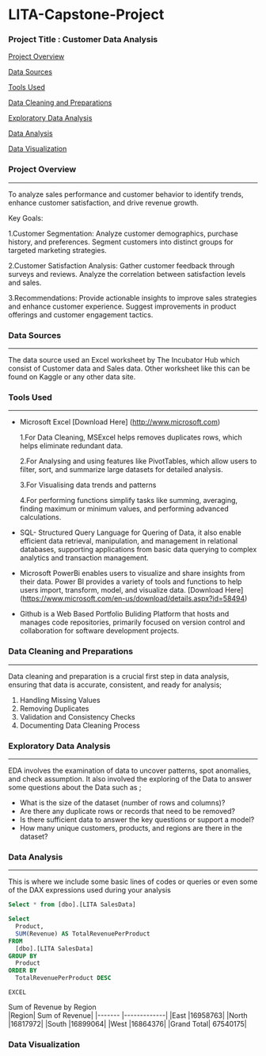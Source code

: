 # LITA-Capstone-Project

### Project Title : Customer Data Analysis
 [Project Overview](#project-overview)
 
 [Data Sources](#data-sources)
 
 [Tools Used](#tools-used)
  
 [Data Cleaning and Preparations](#data-cleaning-and-preparations)
   
 [Exploratory Data Analysis](#exploratory-data-analysis)
  
 [Data Analysis](#data-analysis)
   
 [Data Visualization](#data-visualization)

 ### Project Overview
---
To analyze sales performance and customer behavior to identify trends, enhance customer satisfaction, and drive revenue growth.

Key Goals:

1.Customer Segmentation:
Analyze customer demographics, purchase history, and preferences.
Segment customers into distinct groups for targeted marketing strategies.

2.Customer Satisfaction Analysis:
Gather customer feedback through surveys and reviews.
Analyze the correlation between satisfaction levels and sales.

3.Recommendations:
Provide actionable insights to improve sales strategies and enhance customer experience.
Suggest improvements in product offerings and customer engagement tactics.

### Data Sources
---
The data source used an Excel worksheet by The Incubator Hub which consist of Customer data and Sales data. Other worksheet like this can be found on Kaggle or any other data site.

### Tools Used
---
- Microsoft Excel [Download Here] (http://www.microsoft.com)
  
     1.For Data Cleaning, MSExcel helps removes duplicates rows, which helps eliminate redundant data.
 
     2.For Analysing and using features like PivotTables, which allow users to filter, sort, and summarize large datasets for detailed analysis.
 
     3.For Visualising data trends and patterns

     4.For performing functions simplify tasks like summing, averaging, finding maximum or minimum values, and performing advanced calculations.
 
- SQL- Structured Query Language for Quering of Data, it also enable efficient data retrieval, manipulation, and management in relational databases, supporting applications from basic 
  data querying to complex analytics and transaction management.
  
- Microsoft PowerBi enables users to visualize and share insights from their data. Power BI provides a variety of tools and functions to help users import, transform, model, and 
  visualize data. [Download Here] (https://www.microsoft.com/en-us/download/details.aspx?id=58494)
  
- Github is a Web Based Portfolio Buliding Platform that hosts and manages code repositories, primarily focused on version control and collaboration for software development projects.
  
### Data Cleaning and Preparations
---
Data cleaning and preparation is a crucial first step in data analysis, ensuring that data is accurate, consistent, and ready for analysis;
1. Handling Missing Values
2. Removing Duplicates
3. Validation and Consistency Checks
4. Documenting Data Cleaning Process

### Exploratory Data Analysis
---
EDA involves the examination of data to uncover patterns, spot anomalies, and check assumption. It also involved the exploring of the Data to answer some questions 
  about the Data such as ;
- What is the size of the dataset (number of rows and columns)?
- Are there any duplicate rows or records that need to be removed?
- Is there sufficient data to answer the key questions or support a model?
- How many unique customers, products, and regions are there in the dataset?

### Data Analysis
  ---
  This is where we include some basic lines of codes or queries or even some of the DAX expressions used during your analysis

  ```SQL
  Select * from [dbo].[LITA SalesData]

 Select 
	Product, 
	SUM(Revenue) AS TotalRevenuePerProduct
FROM 
	[dbo].[LITA SalesData]
GROUP BY 
	Product
ORDER BY 
	TotalRevenuePerProduct DESC
  ```
 	EXCEL	
Sum of Revenue by Region	
|Region| Sum of Revenue|
|------- |-------------|
|East	|16958763|
|North	|16817972|
|South	|16899064|
|West	|16864376|
|Grand Total|	67540175|

### Data Visualization


